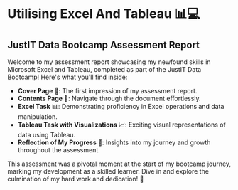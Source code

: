 # Utilising Excel And Tableau 📊💻

## JustIT Data Bootcamp Assessment Report 

Welcome to my assessment report showcasing my newfound skills in Microsoft Excel and Tableau, completed as part of the JustIT Data Bootcamp! Here's what you'll find inside:


- **Cover Page** 📑: The first impression of my assessment report.
- **Contents Page** 📄: Navigate through the document effortlessly.
- **Excel Task** 📊: Demonstrating proficiency in Excel operations and data manipulation.
- **Tableau Task with Visualizations** 📈: Exciting visual representations of data using Tableau.
- **Reflection of My Progress** 🤔: Insights into my journey and growth throughout the assessment.


This assessment was a pivotal moment at the start of my bootcamp journey, marking my development as a skilled learner. Dive in and explore the culmination of my hard work and dedication! 🌟
